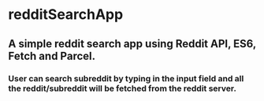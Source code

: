 # redditSearchApp
## A simple reddit search app using Reddit API, ES6, Fetch and Parcel.

### User can search subreddit by typing in the input field and all the reddit/subreddit will be fetched from the reddit server.
